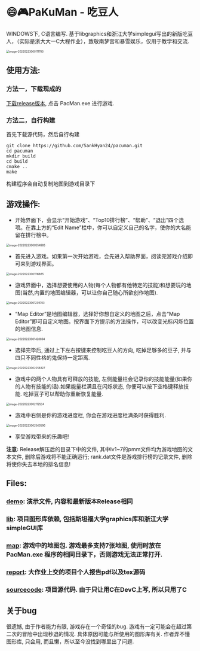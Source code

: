 # 😄🎮PaKuMan - 吃豆人
WINDOWS下, C语言编写. 基于libgraphics和浙江大学simplegui写出的新版吃豆人，（实际是浙大大一C大程作业），致敬南梦宫和暴雪娱乐，仅用于教学和交流.

<img src="https://s2.loli.net/2022/02/23/UrH5iJRlMpFDQ4I.png" alt="image-20220223000111783" style="zoom: 50%;" />

## 使用方法:

### 方法一，下载现成的

[下载release版本](https://github.com/SankHyan24/pacuman/releases/), 点击 PacMan.exe 进行游戏.

### 方法二，自行构建

首先下载源代码，然后自行构建

```shell
git clone https://github.com/SankHyan24/pacuman.git
cd pacuman
mkdir build
cd build
cmake ..
make
```

构建程序会自动复制地图到游戏目录下

## 游戏操作:

- 开始界面下，会显示“开始游戏”、“Top10排行榜”、“帮助”、“退出”四个选项。在靠上方的“Edit Name”栏中，你可以自定义自己的名字，使你的大名能留在排行榜中。

<img src="https://s2.loli.net/2022/02/23/gp4uxeVFYHzsOjZ.png" alt="image-20220223000554985" style="zoom:50%;" />

- 首先进入游戏。如果第一次开始游戏，会先进入帮助界面，阅读完游戏介绍即可来到游戏界面。

<img src="https://s2.loli.net/2022/02/23/lz8fNPrq4VAwkTi.png" alt="image-20220223001116885" style="zoom:50%;" />

- 游戏界面中，选择想要使用的人物(每个人物都有他特定的技能)和想要玩的地图(当然,内置的地图编辑器，可以让你自己随心所欲创作地图).

<img src="https://s2.loli.net/2022/02/23/q3d2HubkngPMyeQ.png" alt="image-20220223001239703" style="zoom:50%;" />

- “Map Editor”是地图编辑器，选择好你想自定义的地图之后，点击“Map Editor”即可自定义地图。按界面下方提示的方法操作，可以改变光标闪烁位置的地图信息.

<img src="https://s2.loli.net/2022/02/23/1CzEgWi4TOpbaGr.png" alt="image-20220223001428694" style="zoom:50%;" />

- 选择完毕后, 通过上下左右按键来控制吃豆人的方向, 吃掉足够多的豆子, 并与四只不同性格的鬼保持一定距离.

<img src="https://s2.loli.net/2022/02/23/yulToDWUGC4Pr1K.png" alt="image-20220223002258327" style="zoom:50%;" />

- 游戏中的两个人物具有可释放的技能, 左侧能量栏会记录你的技能能量(如果你的人物有技能的话).如果能量栏满且在闪烁状态, 你便可以按下空格键释放技能. 吃掉豆子可以帮助你重新恢复能量.


<img src="https://s2.loli.net/2022/02/23/bpf9MHUcF3yYNgD.png" alt="image-20220223002112534" style="zoom:50%;" />

- 游戏中右侧是你的游戏进度栏, 你会在游戏进度栏满条时获得胜利.

<img src="https://s2.loli.net/2022/02/23/8OQr5FjBT2XVz7m.png" alt="image-20220223002540590" style="zoom:50%;" />

- 享受游戏带来的乐趣吧! 

**注意:** Release解压后的目录下中的文件, 其中lv1~7的pmm文件均为游戏地图的文本文件, 删除后游戏将不能正确运行; rank.dat文件是游戏排行榜的记录文件, 删除将使你失去本地的排名信息!
## Files:
### [demo](https://github.com/SankHyan24/pacuman/tree/master/demo): 演示文件, 内容和最新版本Release相同
### [lib](https://github.com/SankHyan24/pacuman/tree/master/lib): 项目图形库依赖, 包括斯坦福大学graphics库和浙江大学simpleGUI库
### [map](https://github.com/SankHyan24/pacuman/tree/master/map): 游戏中的地图包. 游戏最多支持7张地图, 使用时放在PacMan.exe 程序的相同目录下，否则游戏无法正常打开. 
### [report](https://github.com/SankHyan24/pacuman/tree/master/report): 大作业上交的项目个人报告pdf以及tex源码
### [sourcecode](https://github.com/SankHyan24/pacuman/tree/master/sourcecode): 项目源代码. 由于只让用C在DevC上写, 所以只用了C
## 关于bug
很遗憾, 由于作者能力有限, 游戏存在一个奇怪的bug. 游戏有一定可能会在超过第二次的冒险中出现秒退的情况. 具体原因可能与所使用的图形库有关. 作者弄不懂图形库, 只会用, 而且懒，所以至今没找到哪里出了问题.
